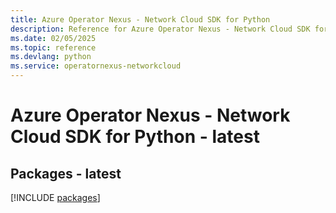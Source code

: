 ```yaml
---
title: Azure Operator Nexus - Network Cloud SDK for Python
description: Reference for Azure Operator Nexus - Network Cloud SDK for Python
ms.date: 02/05/2025
ms.topic: reference
ms.devlang: python
ms.service: operatornexus-networkcloud
---
```

# Azure Operator Nexus - Network Cloud SDK for Python - latest
## Packages - latest
[!INCLUDE [packages](operator-nexus---network-cloud-index.md)]